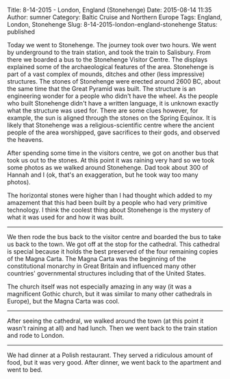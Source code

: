 Title: 8-14-2015 - London, England (Stonehenge)
Date: 2015-08-14 11:35
Author: sumner
Category: Baltic Cruise and Northern Europe
Tags: England, London, Stonehenge
Slug: 8-14-2015-london-england-stonehenge
Status: published

Today we went to Stonehenge. The journey took over two hours. We went by
underground to the train station, and took the train to Salisbury. From there we
boarded a bus to the Stonehenge Visitor Centre. The displays explained some of
the archaeological features of the area. Stonehenge is part of a vast complex of
mounds, ditches and other (less impressive) structures. The stones of Stonehenge
were erected around 2600 BC, about the same time that the Great Pyramid was
built. The structure is an engineering wonder for a people who didn't have the
wheel. As the people who built Stonehenge didn't have a written language, it is
unknown exactly what the structure was used for. There are some clues however,
for example, the sun is aligned through the stones on the Spring Equinox. It is
likely that Stonehenge was a religious-scientific centre where the ancient
people of the area worshipped, gave sacrifices to their gods, and observed the
heavens.

After spending some time in the visitors centre, we got on another bus that took
us out to the stones. At this point it was raining very hard so we took some
photos as we walked around Stonehenge. Dad took about 300 of Hannah and I (ok,
that's an exaggeration, but he took way too many photos).

The horizontal stones were higher than I had thought which added to my amazement
that this had been built by a people who had very primitive technology. I think
the coolest thing about Stonehenge is the mystery of what it was used for and
how it was built.

------------------------------------------------------------------------

We then rode the bus back to the visitor centre and boarded the bus to take us
back to the town. We got off at the stop for the cathedral. This cathedral is
special because it holds the best preserved of the four remaining copies of the
Magna Carta. The Magna Carta was the beginning of the constitutional monarchy in
Great Britain and influenced many other countries' governmental structures
including that of the United States.

The church itself was not especially amazing in any way (it was a magnificent
Gothic church, but it was similar to many other cathedrals in Europe), but the
Magna Carta was cool.

------------------------------------------------------------------------

After seeing the cathedral, we walked around the town (at this point it wasn't
raining at all) and had lunch. Then we went back to the train station and rode
to London.

------------------------------------------------------------------------

We had dinner at a Polish restaurant. They served a ridiculous amount of food,
but it was very good. After dinner, we went back to the apartment and went to
bed.
